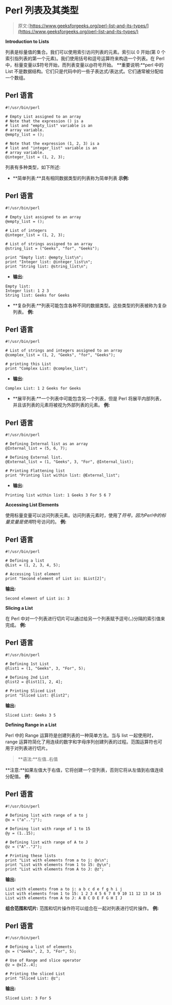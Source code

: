 # Perl 列表及其类型

> 原文:[https://www.geeksforgeeks.org/perl-list-and-its-types/](https://www.geeksforgeeks.org/perl-list-and-its-types/)

**Introduction to Lists**

列表是标量值的集合。我们可以使用索引访问列表的元素。索引以 0 开始(第 0 个索引指列表的第一个元素)。我们使用括号和逗号运算符来构造一个列表。在 Perl 中，标量变量以$符号开始，而列表变量以@符号开始。
**重要说明:**perl 中的 List 不是数据结构。它们只是代码中的一些子表达式/表达式。它们通常被分配给一个数组。

## Perl 语言

```
#!/usr/bin/perl

# Empty List assigned to an array
# Note that the expression () is a
# list and "empty_list" variable is an
# array variable.
@empty_list = ();

# Note that the expression (1, 2, 3) is a
# list and "integer_list" variable is an
# array variable.
@integer_list = (1, 2, 3);
```

列表有多种类型，如下所述:

*   **简单列表:**具有相同数据类型的列表称为简单列表
    **示例:**

## Perl 语言

```
#!/usr/bin/perl

# Empty List assigned to an array
@empty_list = ();

# List of integers
@integer_list = (1, 2, 3);

# List of strings assigned to an array
@string_list = ("Geeks", "for", "Geeks");

print "Empty list: @empty_list\n";
print "Integer list: @integer_list\n";
print "String list: @string_list\n";
```

*   **输出:**

```
Empty list: 
Integer list: 1 2 3
String list: Geeks for Geeks
```

*   **复杂列表:**列表可能包含各种不同的数据类型。这些类型的列表被称为复杂列表。
    **例:**

## Perl 语言

```
#!/usr/bin/perl

# List of strings and integers assigned to an array
@complex_list = (1, 2, "Geeks", "for", "Geeks");

# printing this List
print "Complex List: @complex_list";
```

*   **输出:**

```
Complex List: 1 2 Geeks for Geeks
```

*   **展平列表:**一个列表中可能包含另一个列表，但是 Perl 将展平内部列表，并且该列表的元素将被视为外部列表的元素。
    **例:**

## Perl 语言

```
#!/usr/bin/perl

# Defining Internal list as an array
@Internal_list = (5, 6, 7);

# Defining External list.
@External_list = (1, "Geeks", 3, "For", @Internal_list);

# Printing Flattening list
print "Printing list within list: @External_list";
```

*   **输出:**

```
Printing list within list: 1 Geeks 3 For 5 6 7
```

**Accessing List Elements**

使用标量变量可以访问列表元素。访问列表元素时，使用了$符号，因为 Perl 中的标量变量是使用$符号访问的。
**例:**

## Perl 语言

```
#!/usr/bin/perl

# Defining a list
@List = (1, 2, 3, 4, 5);

# Accessing list element
print "Second element of List is: $List[2]";
```

**输出:**

```
Second element of List is: 3
```

**Slicing a List**

在 Perl 中对一个列表进行切片可以通过给另一个列表赋予逗号(，)分隔的索引值来完成。
**例:**

## Perl 语言

```
#!/usr/bin/perl

# Defining 1st List
@list1 = (1, "Geeks", 3, "For", 5);

# Defining 2nd List
@list2 = @list1[1, 2, 4];

# Printing Sliced List
print "Sliced List: @list2";
```

**输出:**

```
Sliced List: Geeks 3 5
```

**Defining Range in a List**

Perl 中的 Range 运算符是创建列表的一种简单方法。当与 list 一起使用时，range 运算符简化了用连续的数字和字母序列创建列表的过程。范围运算符也可用于对列表进行切片。

> **语法:**左值..右值

**注意:**如果左值大于右值，它将创建一个空列表，否则它将从左值到右值连续分配值。
**例:**

## Perl 语言

```
#!/usr/bin/perl

# Defining list with range of a to j
@x = ("a".."j");

# Defining list with range of 1 to 15
@y = (1..15);

# Defining list with range of A to J
@z = ("A".."J");

# Printing these lists
print "List with elements from a to j: @x\n";
print "List with elements from 1 to 15: @y\n";
print "List with elements from A to J: @z";
```

**输出:**

```
List with elements from a to j: a b c d e f g h i j
List with elements from 1 to 15: 1 2 3 4 5 6 7 8 9 10 11 12 13 14 15
List with elements from A to J: A B C D E F G H I J
```

**组合范围和切片:**
范围和切片操作符可以组合在一起对列表进行切片操作。
**例:**

## Perl 语言

```
#!/usr/bin/perl

# Defining a list of elements
@x = ("Geeks", 2, 3, "For", 5);

# Use of Range and slice operator
@z = @x[2..4];

# Printing the sliced List
print "Sliced List: @z";
```

**输出:**

```
Sliced List: 3 For 5
```